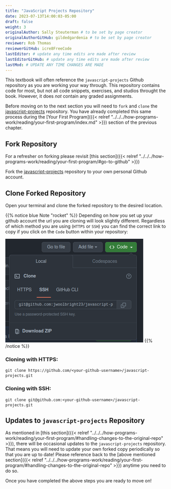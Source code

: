 ```yaml
---
title: "JavaScript Projects Repository"
date: 2023-07-13T14:00:03-05:00
draft: false
weight: 3
originalAuthor: Sally Steuterman # to be set by page creator
originalAuthorGitHub: gildedgardenia # to be set by page creator
reviewer: Rob Thomas
reviewerGitHub: icre8FreeCode
lastEditor: # update any time edits are made after review
lastEditorGitHub: # update any time edits are made after review
lastMod: # UPDATE ANY TIME CHANGES ARE MADE
---
```


This textbook will often reference the `javascript-projects` Github repository as you are working your way through. This repository contains code for most, but not all code snippets, exercises, and studios throught the book. However, it does *not* contain any graded assignments.

Before moving on to the next section you will need to `fork` and `clone` the [javascript-projects](https://github.com/LaunchCodeEducation/javascript-projects) repository. You have already completed this same process during the [Your First Program]({{< relref "../../../how-programs-work/reading/your-first-program/index.md" >}}) section of the previous chapter.

## Fork Repository

For a refresher on forking please revisit [this section]({{< relref "../../../how-programs-work/reading/your-first-program/#go-to-github" >}})

Fork the [javascript-projects](https://github.com/LaunchCodeEducation/javascript-projects) repository to your own personal Github account.

## Clone Forked Repository

Open your terminal and clone the forked repository to the desired location.

{{% notice blue Note "rocket" %}}
Depending on how you set up your github account the url you are cloning will look slightly different. Regardless of which method you are using (`HTTPS` or `SSH`) you can find the correct link to copy if you click on the `Code` button within your repository:

![Code Dropdown button on github repository page](pictures/code-dropdown-button.png?classes=border)
{{% /notice %}}

### Cloning with HTTPS:

```console
git clone https://github.com/<your-github-username>/javascript-projects.git
```

### Cloning with SSH:

```console
git clone git@github.com:<your-github-username>/javascript-projects.git
```

## Updates to `javascript-projects` Repository

As mentioned in [this section]({{< relref "../../../how-programs-work/reading/your-first-program/#handling-changes-to-the-original-repo" >}}), there will be occasional updates to the `javascript-projects` repository. That means you will need to update your own forked copy periodically so that you are up to date! Please reference back to the [above mentioned section]({{< relref "../../../how-programs-work/reading/your-first-program/#handling-changes-to-the-original-repo" >}}) anytime you need to do so.

Once you have completed the above steps you are ready to move on!